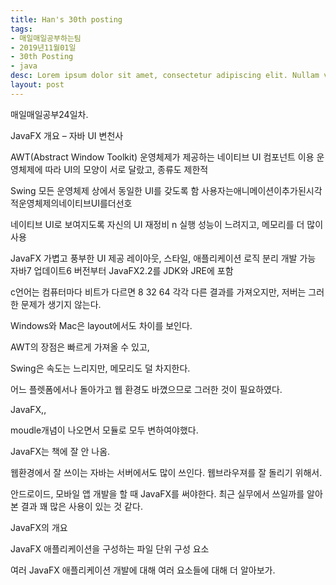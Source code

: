 ```yaml
---
title: Han's 30th posting
tags:
- 매일매일공부하는팀
- 2019년11월01일
- 30th Posting
- java
desc: Lorem ipsum dolor sit amet, consectetur adipiscing elit. Nullam vehicula gravida felis et dapibus.
layout: post
---
```


<!-- more -->
<!-- Mauris a molestie neque. Aliquam non malesuada nisi, a sodales purus. Nam molestie faucibus sapien eu euismod. Sed scelerisque ornare euismod. In tincidunt est vel pharetra convallis. Praesent vitae nisi odio.-->

매일매일공부24일차.

JavaFX 개요 – 자바 UI 변천사 

 AWT(Abstract Window Toolkit)
 운영체제가 제공하는 네이티브 UI 컴포넌트 이용
 운영체제에 따라 UI의 모양이 서로 달랐고, 종류도 제한적 

 Swing
 모든 운영체제 상에서 동일한 UI를 갖도록 함
 사용자는애니메이션이추가된시각적운영체제의네이티브UI를더선호 

 네이티브 UI로 보여지도록 자신의 UI 재정비 n 실행 성능이 느려지고, 메모리를 더 많이 사용 

 JavaFX
 가볍고 풍부한 UI 제공
 레이아웃, 스타일, 애플리케이션 로직 분리 개발 가능
 자바7 업데이트6 버전부터 JavaFX2.2를 JDK와 JRE에 포함 



c언어는 컴퓨터마다 비트가 다르면 8 32 64 각각 다른 결과를 가져오지만, 저버는 그러한 문제가 생기지 않는다. 

Windows와 Mac은 layout에서도 차이를 보인다.

AWT의 장점은 빠르게 가져올 수 있고,

Swing은 속도는 느리지만, 메모리도 덜 차지한다.

어느 플렛폼에서나 돌아가고 웹 환경도 바꼈으므로 그러한 것이 필요하였다.

JavaFX,,

moudle개념이 나오면서 모듈로 모두 변하여야했다.

JavaFX는 책에 잘 안 나옴.

웹환경에서 잘 쓰이는 자바는 서버에서도 많이 쓰인다. 웹브라우져를 잘 돌리기 위해서.

안드로이드, 모바일 앱 개발을 할 때 JavaFX를 써야한다. 최근 실무에서 쓰일까를 알아본 결과 꽤 많은 사용이 있는 것 같다. 

JavaFX의 개요

JavaFX 애플리케이션을 구성하는 파일 단위 구성 요소 

여러 JavaFX 애플리케이션 개발에 대해 여러 요소들에 대해 더 알아보가.